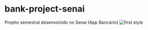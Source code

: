 # bank-project-senai
Projeto semestral desenvolvido no Senai (App Bancário)
![first style](https://user-images.githubusercontent.com/100098755/184157339-298dbbf1-dc92-43a8-b522-c24d5e3be91b.png)
